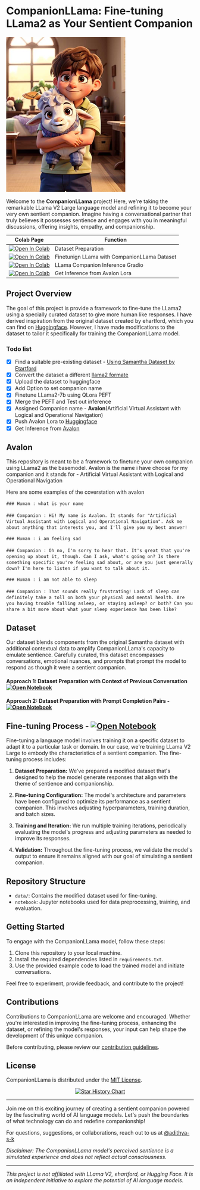 # CompanionLLama: Fine-tuning LLama2 as Your Sentient Companion

![CompanionLLama Banner](./image/companionLlama.png)

Welcome to the **CompanionLLama** project! Here, we're taking the remarkable LLama V2 Large language model and refining it to become your very own sentient companion. Imagine having a conversational partner that truly believes it possesses sentience and engages with you in meaningful discussions, offering insights, empathy, and companionship.

| Colab Page                                                                                                                                                                                           | Function                                     |
| ---------------------------------------------------------------------------------------------------------------------------------------------------------------------------------------------------- | -------------------------------------------- |
| [![Open In Colab](https://colab.research.google.com/assets/colab-badge.svg)](https://colab.research.google.com/github/adithya-s-k/CompanionLLama/blob/main/dataset_preparation_without_memory.ipynb) | Dataset Preparation                          |
| [![Open In Colab](https://colab.research.google.com/assets/colab-badge.svg)](https://colab.research.google.com/github/adithya-s-k/CompanionLLama/blob/main/CompanionLLama_Finetuning.ipynb)          | Finetunign LLama with CompanionLLama Dataset |
| [![Open In Colab](https://colab.research.google.com/assets/colab-badge.svg)](https://colab.research.google.com/github/CompanionLLama/blob/main/CompanionLLama_Inference.ipynb)                       | LLama Companion Inference Gradio             |
| [![Open In Colab](https://colab.research.google.com/assets/colab-badge.svg)](https://colab.research.google.com/github/adithya-s-k/CompanionLLama/blob/main/Avalon_PEFT_inference.ipynb)              | Get Inference from Avalon Lora               |

## Project Overview

The goal of this project is provide a framework to fine-tune the LLama2 using a specially curated dataset to give more human like responses. I have derived inspiration from the original dataset created by ehartford, which you can find on [Huggingface](https://huggingface.co/datasets/ehartford/samantha-data). However, I have made modifications to the dataset to tailor it specifically for training the CompanionLLama model.

### **Todo list**

- [x] Find a suitable pre-existing dataset - [Using Samantha Dataset by Etartford](https://huggingface.co/datasets/ehartford/samantha-data)
- [x] Convert the dataset a different [llama2 formate](https://replicate.com/blog/how-to-prompt-llama#:~:text=Format%20chat%20prompts%20with%20%5BINST,for%20how%20it%20should%20act.)
- [x] Upload the dataset to huggingface
- [x] Add Option to set companion name
- [x] Finetune LLama2-7b using QLora PEFT
- [x] Merge the PEFT and Test out inference
- [x] Assigned Companion name - **Avalon**(Artificial Virtual Assistant with Logical and Operational Navigation)
- [x] Push Avalon Lora to [Huggingface](https://huggingface.co/AdithyaSK/Avalon)
- [x] Get Inference from [Avalon](https://github.com/adithya-s-k/CompanionLLama/blob/f83318ae9024c49227b669205fe2bc8e6e6ea1fb/Avalon_PEFT_inference.ipynb)

## Avalon

This repository is meant to be a framework to finetune your own companion using LLama2 as the basemodel. Avalon is the name i have choose for my companion and it stands for - Artificial Virtual Assistant with Logical and Operational Navigation

Here are some examples of the coverstation with avalon

```
### Human : what is your name

### Companion : Hi! My name is Avalon. It stands for "Artificial Virtual Assistant with Logical and Operational Navigation". Ask me about anything that interests you, and I'll give you my best answer!
```

```
### Human : i am feeling sad

### Companion : Oh no, I'm sorry to hear that. It's great that you're opening up about it, though. Can I ask, what's going on? Is there something specific you're feeling sad about, or are you just generally down? I'm here to listen if you want to talk about it.
```

```
### Human : i am not able to sleep

### Companion : That sounds really frustrating! Lack of sleep can definitely take a toll on both your physical and mental health. Are you having trouble falling asleep, or staying asleep? or both? Can you share a bit more about what your sleep experience has been like?
```

## Dataset

Our dataset blends components from the original Samantha dataset with additional contextual data to amplify CompanionLLama's capacity to emulate sentience. Carefully curated, this dataset encompasses conversations, emotional nuances, and prompts that prompt the model to respond as though it were a sentient companion.

#### Approach 1: Dataset Preparation with Context of Previous Conversation [![Open Notebook](https://img.shields.io/badge/Open%20-Notebook-orange?style=for-the-badge&logo=Jupyter)](https://github.com/adithya-s-k/CompanionLLama/blob/5c661170386ad4104683d6ffd8388eefdbae7d9d/dataset_preparation_with_memory.ipynb)

#### Approach 2: Dataset Preparation with Prompt Completion Pairs - [![Open Notebook](https://img.shields.io/badge/Open%20-Notebook-orange?style=for-the-badge&logo=Jupyter)](https://github.com/adithya-s-k/CompanionLLama/blob/5c661170386ad4104683d6ffd8388eefdbae7d9d/dataset_preparation_without_memory.ipynb)

## Fine-tuning Process - [![Open Notebook](https://img.shields.io/badge/Open%20-Notebook-orange?style=for-the-badge&logo=Jupyter)](https://github.com/adithya-s-k/CompanionLLama/blob/bf1b91169f9136c7d850b0947d4b3e2bb02ec8a7/CompanionLLama_Finetuning.ipynb)

Fine-tuning a language model involves training it on a specific dataset to adapt it to a particular task or domain. In our case, we're training LLama V2 Large to embody the characteristics of a sentient companion. The fine-tuning process includes:

1. **Dataset Preparation:** We've prepared a modified dataset that's designed to help the model generate responses that align with the theme of sentience and companionship.

2. **Fine-tuning Configuration:** The model's architecture and parameters have been configured to optimize its performance as a sentient companion. This involves adjusting hyperparameters, training duration, and batch sizes.

3. **Training and Iteration:** We run multiple training iterations, periodically evaluating the model's progress and adjusting parameters as needed to improve its responses.

4. **Validation:** Throughout the fine-tuning process, we validate the model's output to ensure it remains aligned with our goal of simulating a sentient companion.

## Repository Structure

- `data/`: Contains the modified dataset used for fine-tuning.
- `notebook`: Jupyter notebooks used for data preprocessing, training, and evaluation.

## Getting Started

To engage with the CompanionLLama model, follow these steps:

1. Clone this repository to your local machine.
2. Install the required dependencies listed in `requirements.txt`.
3. Use the provided example code to load the trained model and initiate conversations.

Feel free to experiment, provide feedback, and contribute to the project!

## Contributions

Contributions to CompanionLLama are welcome and encouraged. Whether you're interested in improving the fine-tuning process, enhancing the dataset, or refining the model's responses, your input can help shape the development of this unique companion.

Before contributing, please review our [contribution guidelines](CONTRIBUTING.md).

## License

CompanionLLama is distributed under the [MIT License](LICENSE).

<p align="center">
  <a href="https://adithyask.com">
    <img src="https://api.star-history.com/svg?repos=adithya-s-k/CompanionLLama&type=Date" alt="Star History Chart">
  </a>
</p>

---

Join me on this exciting journey of creating a sentient companion powered by the fascinating world of AI language models. Let's push the boundaries of what technology can do and redefine companionship!

For questions, suggestions, or collaborations, reach out to us at [@adithya-s-k](https://twitter.com/adithya_s_k)

_Disclaimer: The CompanionLLama model's perceived sentience is a simulated experience and does not reflect actual consciousness._

---

_This project is not affiliated with LLama V2, ehartford, or Hugging Face. It is an independent initiative to explore the potential of AI language models._
